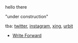 hello there

"under construction"

tba: [twitter](), [instagram](), [xing](), [urbit]()

- [Write Forward](writeforward)


<style>
  
.markdown-body h1:first-of-type {
  display: none;
}
  
<style>
